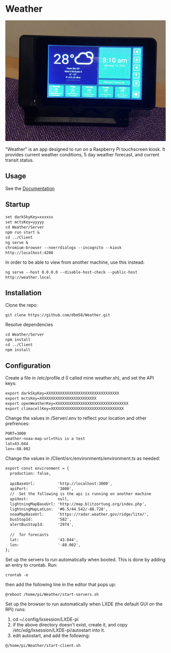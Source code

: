 # Weather

![](./ScreenShots/kiosk.jpg)

"Weather" is an app designed to run on a Raspberry Pi touchscreen kiosk.  It provides current weather conditions, 5 day weather forecast, and current transit status.

## Usage
See the [Documentation](./Documentation/Usage)

## Startup
```batchfile
set darkSkyKey=xxxxxx
set mctsKey=yyyyy
cd Weather/Server
npm run start &
cd ../Client
ng serve &
chromium-browser --noerrdialogs --incognito --kiosk http://localhost:4200
```
In order to be able to view from another machine, use this instead:
```
ng serve --host 0.0.0.0 --disable-host-check --public-host http://weather.local
```

## Installation
Clone the repo:
```
git clone https://github.com/dbm58/Weather.git
```
Resolve dependencies
```
cd Weather/Server
npm install
cd ../Client
npm install
```

## Configuration
Create a file in /etc/profile.d (I called mine weather.sh), and set the API keys:
```
export darkSkyKey=XXXXXXXXXXXXXXXXXXXXXXXXXXXXXXXX
export mctsKey=XXXXXXXXXXXXXXXXXXXXXXXXX
export openWeatherKey=XXXXXXXXXXXXXXXXXXXXXXXXXXXXXXXX
export climacellKey=XXXXXXXXXXXXXXXXXXXXXXXXXXXXXXXX
```

Change the values in /Server/.env to reflect your location and other prefrences:
```
PORT=3000
weather-noaa-map-url=this is a test
lat=43.044
lon=-88.002
```

Change the values in /Client/src/environments/environment.ts as needed:
```
export const environment = {
  production: false,

  apiBaseUrl:          'http://localhost:3000',
  apiPort:             '3000',
  //  Set the following is the api is running on another machine
  apiHost:             null,
  lightningMapBaseUrl: 'http://map.blitzortung.org/index.php',
  lightningMapLatLon:  '#6.5/44.542/-88.728',
  noaaMapBaseUrl:      'https://radar.weather.gov/ridge/lite/',
  busStopId:           '582',
  alertBusStopId:      '2974',

  //  for forecasts
  lat:                 '43.044',
  lon:                 '-88.002',
};
```
Set up the servers to run automatically when booted.  This is done by adding an entry to crontab.  Run:
```
crontab -e
```
then add the following line in the editor that pops up:
```
@reboot /home/pi/Weather/start-servers.sh
```

Set up the browser to run automatically when LXDE (the default GUI on the RPi) runs:
1.  cd ~/.config/lxsession/LXDE-pi
1.  if the above directory doesn't exist, create it, and copy /etc/xdg/lxsession/LXDE-pi/autostart into it.
1.  edit autostart, and add the following:
```
@/home/pi/Weather/start-client.sh
```
